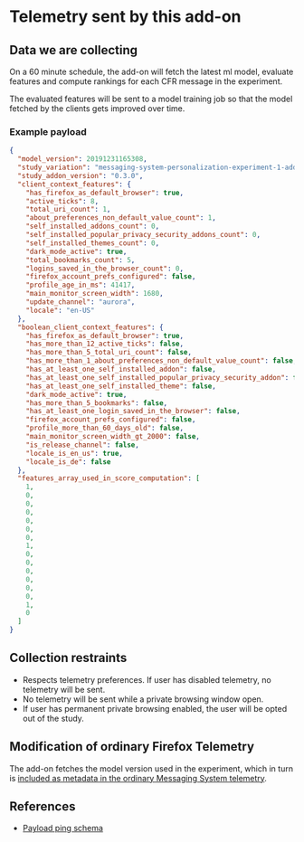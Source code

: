 # Telemetry sent by this add-on

## Data we are collecting

On a 60 minute schedule, the add-on will fetch the latest ml model, evaluate features and compute rankings for each CFR message in the experiment. 

The evaluated features will be sent to a model training job so that the model fetched by the clients gets improved over time.

### Example payload

```json
{
  "model_version": 20191231165308,
  "study_variation": "messaging-system-personalization-experiment-1-addon-treatment@mozilla.org",
  "study_addon_version": "0.3.0",
  "client_context_features": {
    "has_firefox_as_default_browser": true,
    "active_ticks": 8,
    "total_uri_count": 1,
    "about_preferences_non_default_value_count": 1,
    "self_installed_addons_count": 0,
    "self_installed_popular_privacy_security_addons_count": 0,
    "self_installed_themes_count": 0,
    "dark_mode_active": true,
    "total_bookmarks_count": 5,
    "logins_saved_in_the_browser_count": 0,
    "firefox_account_prefs_configured": false,
    "profile_age_in_ms": 41417,
    "main_monitor_screen_width": 1680,
    "update_channel": "aurora",
    "locale": "en-US"
  },
  "boolean_client_context_features": {
    "has_firefox_as_default_browser": true,
    "has_more_than_12_active_ticks": false,
    "has_more_than_5_total_uri_count": false,
    "has_more_than_1_about_preferences_non_default_value_count": false,
    "has_at_least_one_self_installed_addon": false,
    "has_at_least_one_self_installed_popular_privacy_security_addon": false,
    "has_at_least_one_self_installed_theme": false,
    "dark_mode_active": true,
    "has_more_than_5_bookmarks": false,
    "has_at_least_one_login_saved_in_the_browser": false,
    "firefox_account_prefs_configured": false,
    "profile_more_than_60_days_old": false,
    "main_monitor_screen_width_gt_2000": false,
    "is_release_channel": false,
    "locale_is_en_us": true,
    "locale_is_de": false
  },
  "features_array_used_in_score_computation": [
    1,
    0,
    0,
    0,
    0,
    0,
    0,
    1,
    0,
    0,
    0,
    0,
    0,
    0,
    1,
    0
  ]
}
```

## Collection restraints

- Respects telemetry preferences. If user has disabled telemetry, no telemetry will be sent.
- No telemetry will be sent while a private browsing window open.
- If user has permanent private browsing enabled, the user will be opted out of the study.

## Modification of ordinary Firefox Telemetry

The add-on fetches the model version used in the experiment, which in turn is [included as metadata in the ordinary Messaging System telemetry](https://bugzilla.mozilla.org/show_bug.cgi?id=1595869).

## References

- [Payload ping schema](../schemas/messaging-system-personalization-experiment-1-update.payload.schema.json)
